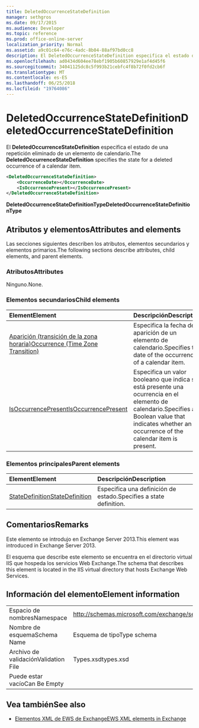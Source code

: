 ```yaml
---
title: DeletedOccurrenceStateDefinition
manager: sethgros
ms.date: 09/17/2015
ms.audience: Developer
ms.topic: reference
ms.prod: office-online-server
localization_priority: Normal
ms.assetid: a9c01c64-e76c-4adc-8b04-88af97bd0cc8
description: El DeletedOccurrenceStateDefinition especifica el estado de una repetición eliminado de un elemento de calendario.
ms.openlocfilehash: ad0434d604ee78ebf1905b60857929e1af4d45f6
ms.sourcegitcommit: 34041125dc8c5f993b21cebfc4f8b72f0fd2cb6f
ms.translationtype: MT
ms.contentlocale: es-ES
ms.lasthandoff: 06/25/2018
ms.locfileid: "19764086"
---
```

# <a name="deletedoccurrencestatedefinition"></a><span data-ttu-id="0329a-103">DeletedOccurrenceStateDefinition</span><span class="sxs-lookup"><span data-stu-id="0329a-103">DeletedOccurrenceStateDefinition</span></span>

<span data-ttu-id="0329a-104">El **DeletedOccurrenceStateDefinition** especifica el estado de una repetición eliminado de un elemento de calendario.</span><span class="sxs-lookup"><span data-stu-id="0329a-104">The **DeletedOccurrenceStateDefinition** specifies the state for a deleted occurrence of a calendar item.</span></span> 
  
```XML
<DeletedOccurrenceStateDefinition>
    <OccurrenceDate></OccurrenceDate>
    <IsOccurrencePresent></IsOccurrencePresent>
</DeletedOccurrenceStateDefinition>
```

 <span data-ttu-id="0329a-105">**DeletedOccurrenceStateDefinitionType**</span><span class="sxs-lookup"><span data-stu-id="0329a-105">**DeletedOccurrenceStateDefinitionType**</span></span>
## <a name="attributes-and-elements"></a><span data-ttu-id="0329a-106">Atributos y elementos</span><span class="sxs-lookup"><span data-stu-id="0329a-106">Attributes and elements</span></span>

<span data-ttu-id="0329a-107">Las secciones siguientes describen los atributos, elementos secundarios y elementos primarios.</span><span class="sxs-lookup"><span data-stu-id="0329a-107">The following sections describe attributes, child elements, and parent elements.</span></span>
  
### <a name="attributes"></a><span data-ttu-id="0329a-108">Atributos</span><span class="sxs-lookup"><span data-stu-id="0329a-108">Attributes</span></span>

<span data-ttu-id="0329a-109">Ninguno.</span><span class="sxs-lookup"><span data-stu-id="0329a-109">None.</span></span>
  
### <a name="child-elements"></a><span data-ttu-id="0329a-110">Elementos secundarios</span><span class="sxs-lookup"><span data-stu-id="0329a-110">Child elements</span></span>

|<span data-ttu-id="0329a-111">**Element**</span><span class="sxs-lookup"><span data-stu-id="0329a-111">**Element**</span></span>|<span data-ttu-id="0329a-112">**Descripción**</span><span class="sxs-lookup"><span data-stu-id="0329a-112">**Description**</span></span>|
|:-----|:-----|
|[<span data-ttu-id="0329a-113">Aparición (transición de la zona horaria)</span><span class="sxs-lookup"><span data-stu-id="0329a-113">Occurrence (Time Zone Transition)</span></span>](occurrence-time-zone-transition.md) <br/> |<span data-ttu-id="0329a-114">Especifica la fecha de la aparición de un elemento de calendario.</span><span class="sxs-lookup"><span data-stu-id="0329a-114">Specifies the date of the occurrence of a calendar item.</span></span>  <br/> |
|[<span data-ttu-id="0329a-115">IsOccurrencePresent</span><span class="sxs-lookup"><span data-stu-id="0329a-115">IsOccurrencePresent</span></span>](isoccurrencepresent.md) <br/> |<span data-ttu-id="0329a-116">Especifica un valor booleano que indica si está presente una ocurrencia en el elemento de calendario.</span><span class="sxs-lookup"><span data-stu-id="0329a-116">Specifies a Boolean value that indicates whether an occurrence of the calendar item is present.</span></span>  <br/> |
   
### <a name="parent-elements"></a><span data-ttu-id="0329a-117">Elementos principales</span><span class="sxs-lookup"><span data-stu-id="0329a-117">Parent elements</span></span>

|<span data-ttu-id="0329a-118">**Element**</span><span class="sxs-lookup"><span data-stu-id="0329a-118">**Element**</span></span>|<span data-ttu-id="0329a-119">**Descripción**</span><span class="sxs-lookup"><span data-stu-id="0329a-119">**Description**</span></span>|
|:-----|:-----|
|[<span data-ttu-id="0329a-120">StateDefinition</span><span class="sxs-lookup"><span data-stu-id="0329a-120">StateDefinition</span></span>](statedefinition.md) <br/> |<span data-ttu-id="0329a-121">Especifica una definición de estado.</span><span class="sxs-lookup"><span data-stu-id="0329a-121">Specifies a state definition.</span></span>  <br/> |
   
## <a name="remarks"></a><span data-ttu-id="0329a-122">Comentarios</span><span class="sxs-lookup"><span data-stu-id="0329a-122">Remarks</span></span>

<span data-ttu-id="0329a-123">Este elemento se introdujo en Exchange Server 2013.</span><span class="sxs-lookup"><span data-stu-id="0329a-123">This element was introduced in Exchange Server 2013.</span></span>
  
<span data-ttu-id="0329a-124">El esquema que describe este elemento se encuentra en el directorio virtual IIS que hospeda los servicios Web Exchange.</span><span class="sxs-lookup"><span data-stu-id="0329a-124">The schema that describes this element is located in the IIS virtual directory that hosts Exchange Web Services.</span></span>
  
## <a name="element-information"></a><span data-ttu-id="0329a-125">Información del elemento</span><span class="sxs-lookup"><span data-stu-id="0329a-125">Element information</span></span>

|||
|:-----|:-----|
|<span data-ttu-id="0329a-126">Espacio de nombres</span><span class="sxs-lookup"><span data-stu-id="0329a-126">Namespace</span></span>  <br/> |http://schemas.microsoft.com/exchange/services/2006/types  <br/> |
|<span data-ttu-id="0329a-127">Nombre de esquema</span><span class="sxs-lookup"><span data-stu-id="0329a-127">Schema Name</span></span>  <br/> |<span data-ttu-id="0329a-128">Esquema de tipo</span><span class="sxs-lookup"><span data-stu-id="0329a-128">Type schema</span></span>  <br/> |
|<span data-ttu-id="0329a-129">Archivo de validación</span><span class="sxs-lookup"><span data-stu-id="0329a-129">Validation File</span></span>  <br/> |<span data-ttu-id="0329a-130">Types.xsd</span><span class="sxs-lookup"><span data-stu-id="0329a-130">types.xsd</span></span>  <br/> |
|<span data-ttu-id="0329a-131">Puede estar vacío</span><span class="sxs-lookup"><span data-stu-id="0329a-131">Can Be Empty</span></span>  <br/> ||
   
## <a name="see-also"></a><span data-ttu-id="0329a-132">Vea también</span><span class="sxs-lookup"><span data-stu-id="0329a-132">See also</span></span>

- [<span data-ttu-id="0329a-133">Elementos XML de EWS de Exchange</span><span class="sxs-lookup"><span data-stu-id="0329a-133">EWS XML elements in Exchange</span></span>](ews-xml-elements-in-exchange.md)

